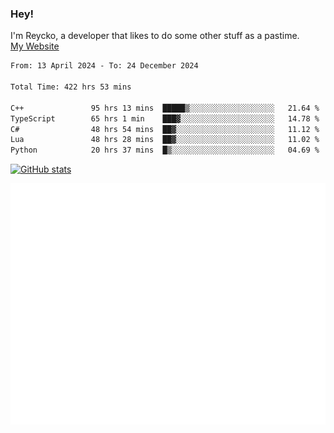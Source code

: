### Hey!
I'm Reycko, a developer that likes to do some other stuff as a pastime.  
[My Website](https://reycko.root.sx)

<!--START_SECTION:wakasection-->

```txt
From: 13 April 2024 - To: 24 December 2024

Total Time: 422 hrs 53 mins

C++               95 hrs 13 mins  █████▒░░░░░░░░░░░░░░░░░░░   21.64 %
TypeScript        65 hrs 1 min    ███▓░░░░░░░░░░░░░░░░░░░░░   14.78 %
C#                48 hrs 54 mins  ██▓░░░░░░░░░░░░░░░░░░░░░░   11.12 %
Lua               48 hrs 28 mins  ██▓░░░░░░░░░░░░░░░░░░░░░░   11.02 %
Python            20 hrs 37 mins  █▒░░░░░░░░░░░░░░░░░░░░░░░   04.69 %
```

<!--END_SECTION:wakasection-->

[![GitHub stats](https://github-readme-stats.vercel.app/api?username=Reycko&show_icons=true&theme=dark&hide_title=true&count_private=true)](https://github.com/anuraghazra/github-readme-stats)

![Metrics](/github-metrics.svg)
